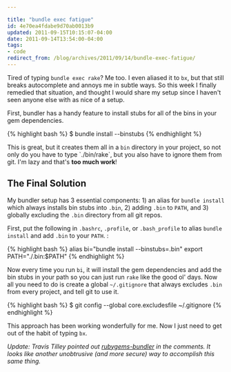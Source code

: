 ```yaml
---

title: "bundle exec fatigue"
id: 4e70ea4fdabe9d70ab0013b9
updated: 2011-09-15T10:15:07-04:00
date: 2011-09-14T13:54:00-04:00
tags:
- code
redirect_from: /blog/archives/2011/09/14/bundle-exec-fatigue/
---
```


Tired of typing `bundle exec rake`? Me too. I even aliased it to `bx`, but that still breaks autocomplete and annoys me in subtle ways. So this week I finally remedied that situation, and thought I would share my setup since I haven't seen anyone else with as nice of a setup.

First, bundler has a handy feature to install stubs for all of the bins in your gem dependencies.

{% highlight bash %}
$ bundle install --binstubs
{% endhighlight %}

This is great, but it creates them all in a `bin` directory in your project, so not only do you have to type \`./bin/rake\`, but you also have to ignore them from git. I'm lazy and that's **too much work**!

The Final Solution
------------------

My bundler setup has 3 essential components: 1) an alias for `bundle install` which always installs bin stubs into `.bin`, 2) adding `.bin` to `PATH`, and 3) globally excluding the `.bin` directory from all git repos.

First, put the following in `.bashrc`, `.profile`, or `.bash_profile` to alias `bundle install` and add `.bin` to your `PATH`. :

{% highlight bash %}
alias bi="bundle install --binstubs=.bin"
export PATH="./.bin:$PATH"
{% endhighlight %}

Now every time you run `bi`, it will install the gem dependencies and add the bin stubs in your path so you can just run `rake` like the good ol' days. Now all you need to do is create a global `~/.gitignore` that always excludes `.bin` from every project, and tell git to use it.

{% highlight bash %}
$ git config --global core.excludesfile ~/.gitignore
{% endhighlight %}

This approach has been working wonderfully for me. Now I just need to get out of the habit of typing `bx`.

*Update: Travis Tilley pointed out [rubygems-bundler](https://github.com/mpapis/rubygems-bundler) in the comments. It looks like another unobtrusive (and more secure) way to accomplish this same thing.*
